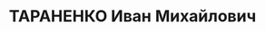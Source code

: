 ---
title: ТАРАНЕНКО Иван Михайлович
description: "Род. в 1887, Украина, Днепропетровская обл., с. Тайчул, русский. Проживал:\
  \ г. Горький. Зам. нач. Управления Гостраха \n  Арестован 17.09.1936. Обв. по ст.\
  \ 17-58-8, 58-11. Приговор: Верховный суд СССР, 21.05.1937 – к 10 г. тюрьмы, 5 г.\
  \ п/п"
---